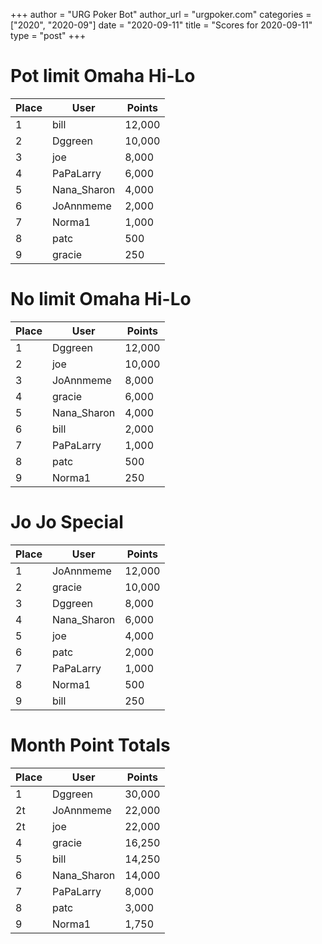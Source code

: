 +++
author = "URG Poker Bot"
author_url = "urgpoker.com"
categories = ["2020", "2020-09"]
date = "2020-09-11"
title = "Scores for 2020-09-11"
type = "post"
+++
# Pot limit Omaha Hi-Lo

| Place | User | Points |
|-------|------|--------|
| 1 | bill | 12,000 |
| 2 | Dggreen | 10,000 |
| 3 | joe | 8,000 |
| 4 | PaPaLarry | 6,000 |
| 5 | Nana_Sharon | 4,000 |
| 6 | JoAnnmeme | 2,000 |
| 7 | Norma1 | 1,000 |
| 8 | patc | 500 |
| 9 | gracie | 250 |

# No limit Omaha Hi-Lo

| Place | User | Points |
|-------|------|--------|
| 1 | Dggreen | 12,000 |
| 2 | joe | 10,000 |
| 3 | JoAnnmeme | 8,000 |
| 4 | gracie | 6,000 |
| 5 | Nana_Sharon | 4,000 |
| 6 | bill | 2,000 |
| 7 | PaPaLarry | 1,000 |
| 8 | patc | 500 |
| 9 | Norma1 | 250 |

# Jo Jo Special

| Place | User | Points |
|-------|------|--------|
| 1 | JoAnnmeme | 12,000 |
| 2 | gracie | 10,000 |
| 3 | Dggreen | 8,000 |
| 4 | Nana_Sharon | 6,000 |
| 5 | joe | 4,000 |
| 6 | patc | 2,000 |
| 7 | PaPaLarry | 1,000 |
| 8 | Norma1 | 500 |
| 9 | bill | 250 |

# Month Point Totals

| Place | User | Points |
|-------|------|--------|
| 1 | Dggreen | 30,000 |
| 2t | JoAnnmeme | 22,000 |
| 2t | joe | 22,000 |
| 4 | gracie | 16,250 |
| 5 | bill | 14,250 |
| 6 | Nana_Sharon | 14,000 |
| 7 | PaPaLarry | 8,000 |
| 8 | patc | 3,000 |
| 9 | Norma1 | 1,750 |
